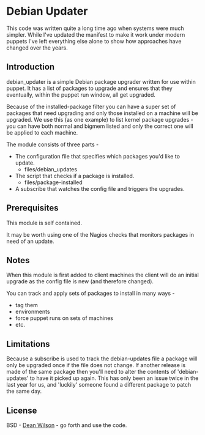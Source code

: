 # Debian Updater #

This code was written quite a long time ago when systems were much
simpler. While I've updated the manifest to make it work under modern
puppets I've left everything else alone to show how approaches have
changed over the years.

## Introduction ##

debian_updater is a simple Debian package upgrader written for use
within puppet. It has a list of packages to upgrade and ensures that
they eventually, within the puppet run window, all get upgraded.

Because of the installed-package filter you can have a super set of
packages that need upgrading and only those installed on a machine will
be upgraded. We use this (as one example) to list kernel package
upgrades - you can have both normal and bigmem listed and only the
correct one will be applied to each machine.

The module consists of three parts -
 * The configuration file that specifies which packages you'd like
   to update.
   - files/debian_updates
 * The script that checks if a package is installed.
   - files/package-installed
 * A subscribe that watches the config file and triggers the upgrades.

## Prerequisites ##

This module is self contained.

It may be worth using one of the Nagios checks that monitors packages in
need of an update.

## Notes ##

When this module is first added to client machines the client will do an
initial upgrade as the config file is new (and therefore changed).

You can track and apply sets of packages to install in many ways -

 * tag them
 * environments
 * force puppet runs on sets of machines
 * etc.

## Limitations ##

Because a subscribe is used to track the debian-updates file a package
will only be upgraded once if the file does not change. If another
release is made of the same package then you'll need to alter the
contents of 'debian-updates' to have it picked up again. This has only
been an issue twice in the last year for us, and 'luckily' someone found
a different package to patch the same day.

## License ##
BSD - [Dean Wilson](http://www.unixdaemon.net) - go forth and use the code.
